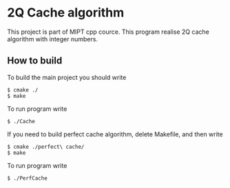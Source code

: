 # 2Q Cache algorithm
This project is part of MIPT cpp cource. This program realise 2Q cache algorithm with integer numbers.

## How to build
To build the main project you should write
```console
$ cmake ./
$ make
```
To run program write
```console
$ ./Cache
```

If you need to build perfect cache algorithm, delete Makefile, and then write
```console
$ cmake ./perfect\ cache/
$ make
```
To run program write
```console
$ ./PerfCache
```
